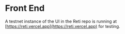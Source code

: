 # Front End

A testnet instance of the UI in the Reti repo is running at[ ](https://reti.vercel.app)[https://reti.vercel.app](https://reti.vercel.app) for testing.
